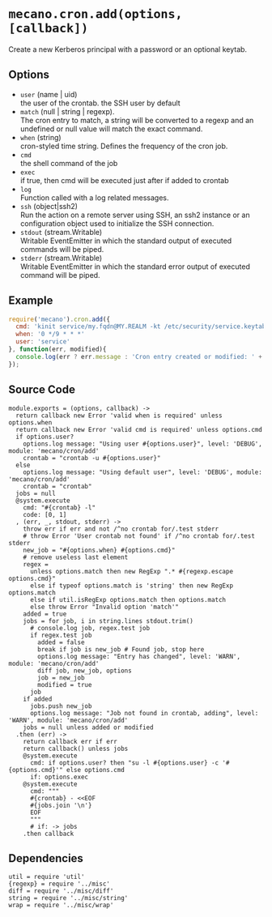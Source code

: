 
# `mecano.cron.add(options, [callback])`

Create a new Kerberos principal with a password or an optional keytab.

## Options

*   `user` (name | uid)   
    the user of the crontab. the SSH user by default   
*   `match` (null | string | regexp).   
    The cron entry to match, a string will be converted to a regexp and an
    undefined or null value will match the exact command.   
*   `when` (string)   
    cron-styled time string. Defines the frequency of the cron job.   
*   `cmd`   
    the shell command of the job   
*   `exec`   
    if true, then cmd will be executed just after if added to crontab   
*   `log`   
    Function called with a log related messages.   
*   `ssh` (object|ssh2)   
    Run the action on a remote server using SSH, an ssh2 instance or an
    configuration object used to initialize the SSH connection.   
*   `stdout` (stream.Writable)   
    Writable EventEmitter in which the standard output of executed commands will
    be piped.   
*   `stderr` (stream.Writable)   
    Writable EventEmitter in which the standard error output of executed command
    will be piped.   

## Example

```js
require('mecano').cron.add({
  cmd: 'kinit service/my.fqdn@MY.REALM -kt /etc/security/service.keytab',
  when: '0 */9 * * *'
  user: 'service'
}, function(err, modified){
  console.log(err ? err.message : 'Cron entry created or modified: ' + !!modified);
});
```

## Source Code

    module.exports = (options, callback) ->
      return callback new Error 'valid when is required' unless options.when
      return callback new Error 'valid cmd is required' unless options.cmd
      if options.user?
        options.log message: "Using user #{options.user}", level: 'DEBUG', module: 'mecano/cron/add'
        crontab = "crontab -u #{options.user}"
      else
        options.log message: "Using default user", level: 'DEBUG', module: 'mecano/cron/add'
        crontab = "crontab"
      jobs = null
      @system.execute
        cmd: "#{crontab} -l"
        code: [0, 1]
      , (err, _, stdout, stderr) ->
        throw err if err and not /^no crontab for/.test stderr
        # throw Error 'User crontab not found' if /^no crontab for/.test stderr
        new_job = "#{options.when} #{options.cmd}"
        # remove useless last element
        regex =
          unless options.match then new RegExp ".* #{regexp.escape options.cmd}"
          else if typeof options.match is 'string' then new RegExp options.match
          else if util.isRegExp options.match then options.match
          else throw Error "Invalid option 'match'"
        added = true
        jobs = for job, i in string.lines stdout.trim()
          # console.log job, regex.test job
          if regex.test job
            added = false
            break if job is new_job # Found job, stop here
            options.log message: "Entry has changed", level: 'WARN', module: 'mecano/cron/add'
            diff job, new_job, options
            job = new_job
            modified = true
          job
        if added
          jobs.push new_job
          options.log message: "Job not found in crontab, adding", level: 'WARN', module: 'mecano/cron/add'
        jobs = null unless added or modified
      .then (err) ->
        return callback err if err
        return callback() unless jobs
        @system.execute
          cmd: if options.user? then "su -l #{options.user} -c '#{options.cmd}'" else options.cmd
          if: options.exec
        @system.execute
          cmd: """
          #{crontab} - <<EOF
          #{jobs.join '\n'}
          EOF
          """
          # if: -> jobs
        .then callback

## Dependencies

    util = require 'util'
    {regexp} = require '../misc'
    diff = require '../misc/diff'
    string = require '../misc/string'
    wrap = require '../misc/wrap'

